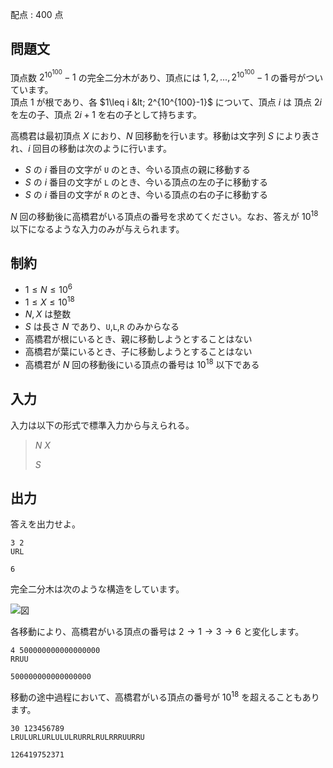 配点 : $400$ 点

## 問題文

頂点数 $2^{10^{100}}-1$ の完全二分木があり、頂点には $1,2,...,2^{10^{100}}-1$ の番号がついています。<br>
頂点 $1$ が根であり、各 $1\leq i &lt; 2^{10^{100}-1}$ について、頂点 $i$ は 頂点 $2i$ を左の子、頂点 $2i+1$ を右の子として持ちます。

高橋君は最初頂点 $X$ におり、$N$ 回移動を行います。移動は文字列 $S$ により表され、$i$ 回目の移動は次のように行います。

- $S$ の $i$ 番目の文字が `U` のとき、今いる頂点の親に移動する
- $S$ の $i$ 番目の文字が `L` のとき、今いる頂点の左の子に移動する
- $S$ の $i$ 番目の文字が `R` のとき、今いる頂点の右の子に移動する

$N$ 回の移動後に高橋君がいる頂点の番号を求めてください。なお、答えが $10^{18}$ 以下になるような入力のみが与えられます。

## 制約

- $1 \leq N \leq 10^6$
- $1 \leq X \leq 10^{18}$
- $N,X$ は整数
- $S$ は長さ $N$ であり、`U`,`L`,`R` のみからなる
- 高橋君が根にいるとき、親に移動しようとすることはない
- 高橋君が葉にいるとき、子に移動しようとすることはない
- 高橋君が $N$ 回の移動後にいる頂点の番号は $10^{18}$ 以下である

## 入力

入力は以下の形式で標準入力から与えられる。

> $N$ $X$
> 
> $S$

## 出力

答えを出力せよ。  

```input1
3 2
URL
```

```output1
6
```

完全二分木は次のような構造をしています。

![図](https://img.atcoder.jp/ghi/9e199e154f481af436c8eaec9c487e2c.png)

各移動により、高橋君がいる頂点の番号は $2 \to 1 \to 3 \to 6$ と変化します。

```input2
4 500000000000000000
RRUU
```

```output2
500000000000000000
```

移動の途中過程において、高橋君がいる頂点の番号が $10^{18}$ を超えることもあります。

```input3
30 123456789
LRULURLURLULULRURRLRULRRRUURRU
```

```output3
126419752371
```